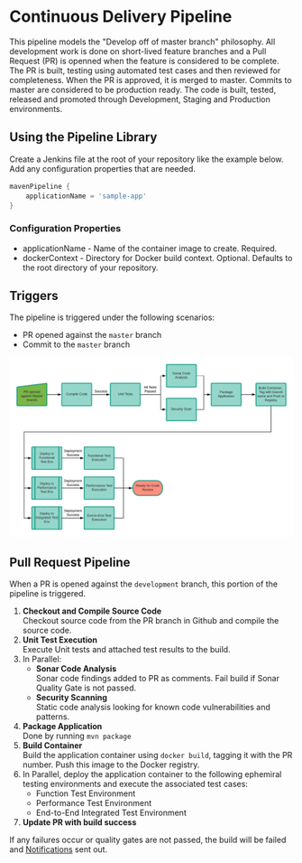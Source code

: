 

# Continuous Delivery Pipeline
This pipeline models the "Develop off of master branch" philosophy. All development work is done on short-lived feature branches and a Pull Request (PR) is openned when the feature is considered to be complete. The PR is built, testing using automated test cases and then reviewed for completeness. When the PR is approved, it is merged to master. Commits to master are considered to be production ready. The code is built, tested, released and promoted through Development, Staging and Production environments.

## Using the Pipeline Library
Create a Jenkins file at the root of your repository like the example below. Add any configuration properties that are needed.
```groovy
mavenPipeline {
    applicationName = 'sample-app'
}
```

### Configuration Properties
* applicationName - Name of the container image to create. Required.
* dockerContext - Directory for Docker build context. Optional. Defaults to the root directory of your repository.

## Triggers
The pipeline is triggered under the following scenarios:
* PR opened against the `master` branch
* Commit to the `master` branch


![Pipeline Image](img/pr-pipeline.png "Gitflow Pipeline")

## Pull Request Pipeline
When a PR is opened against the `development` branch, this portion of the pipeline is triggered.
1. **Checkout and Compile Source Code**</br>
Checkout source code from the PR branch in Github and compile the source code.
1. **Unit Test Execution**</br>
Execute Unit tests and attached test results to the build.
1. In Parallel:
    * **Sonar Code Analysis**</br>
    Sonar code findings added to PR as comments. Fail build if Sonar Quality Gate is not passed. 
    * **Security Scanning**</br>
    Static code analysis looking for known code vulnerabilities and patterns.
1. **Package Application**</br>
Done by running `mvn package`
1. **Build Container**</br>
Build the application container using `docker build`, tagging it with the PR number. Push this image to the Docker registry.
1. In Parallel, deploy the application container to the following ephemiral testing environments and execute the associated test cases:
    * Function Test Environment
    * Performance Test Environment
    * End-to-End Integrated Test Environment
1. **Update PR with build success**</br>

If any failures occur or quality gates are not passed, the build will be failed and [Notifications](notifications.md) sent out.